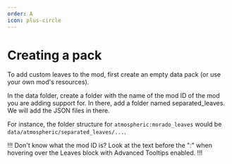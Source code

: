 ```yaml
---
order: A
icon: plus-circle
---
```


# Creating a pack

To add custom leaves to the mod, first create an empty data pack (or use your own mod's resources).

In the data folder, create a folder with the name of the mod ID of the mod you are adding support for. In there, add a folder named separated_leaves. We will add the JSON files in there.

For instance, the folder structure for `atmospheric:morado_leaves` would be `data/atmospheric/separated_leaves/...`. 

!!! 
Don't know what the mod ID is? Look at the text before the ":" when hovering over the Leaves block with Advanced Tooltips enabled. 
!!!